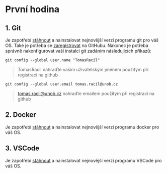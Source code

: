 # První hodina

## 1. Git

Je zapotřebí [stáhnout](https://git-scm.com/downloads) a nainstalovat nejnovější verzi programu git pro váš OS. Také je potřeba se [zaregistrovat](https://github.com/join?ref_cta=Sign+up&ref_loc=header+logged+out&ref_page=%2F&source=header-home) na GitHubu. Nakonec je potřeba správně nakonfigurovat vaši instalci git zadáním následujicích příkazů:

```shell
git config --global user.name "TomasRacil"
```

>TomasRacil nahraďte vašim uživatelským jménem použitým při registraci na github

```shell
git config --global user.email tomas.racil@unob.cz
```

>tomas.racil@unob.cz nahraďte emailem použitým při registraci na github

## 2. Docker

Je zapotřebí [stáhnout](https://www.docker.com/get-started) a nainstalovat nejnovější verzi programu docker pro váš OS.

## 3. VSCode

Je zapotřebí [stáhnout](https://code.visualstudio.com/) a nainstalovat nejnovější verzi programu VSCode pro váš OS.
